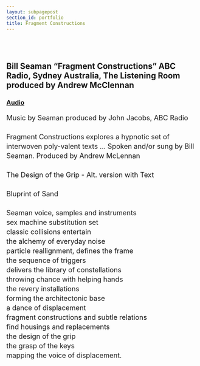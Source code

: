 ```yaml
---
layout: subpagepost
section_id: portfolio
title: Fragment Constructions
---
```

<br>
<div class="full">
    <div class="row">
         <div class="large-12 large-centered columns">
        </div>
    </div>
<br>
<div class="Text_works">
<div class="Text_title_works">
<h2>Bill Seaman “Fragment Constructions” ABC Radio, Sydney Australia, The Listening Room produced by Andrew McClennan</h2>
<a href="https://drive.google.com/file/d/18rZfcEpCo0Etl7CIPgaPbREiKHdvEFkI/view?usp=sharing"><h3>Audio</h3></a>
</div>
<p style="line-height:25px; font-size: 18px">
Music by Seaman produced by John Jacobs, ABC Radio<br><br>
 Fragment Constructions explores a hypnotic set of interwoven poly-valent texts ... Spoken and/or sung by Bill Seaman. Produced by Andrew McLennan
<br><br>
The Design of the Grip - Alt. version with Text
<br><br>
Bluprint of Sand
<br><br>
Seaman voice, samples and instruments
<br>
sex machine substitution set<br>
classic collisions entertain<br>
the alchemy of everyday noise<br>
particle reallignment, defines the frame<br>
the sequence of triggers<br>
delivers the library of constellations<br>
throwing chance with helping hands<br>
the revery installations<br>
forming the architectonic base<br>
a dance of displacement<br>
fragment constructions and subtle relations<br>
find housings and replacements<br>
the design of the grip<br>
the grasp of the keys<br>
mapping the voice of displacement.<br>
</p>
</div>
</div>
<br>